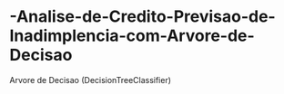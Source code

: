 # -Analise-de-Credito-Previsao-de-Inadimplencia-com-Arvore-de-Decisao
Arvore de Decisao (DecisionTreeClassifier)
